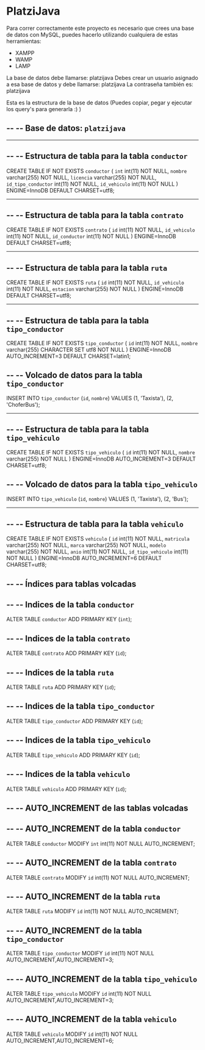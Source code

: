 # PlatziJava
Para correr correctamente este proyecto es necesario que crees una base de datos con MySQL, 
puedes hacerlo utilizando cualquiera de estas herramientas:

* XAMPP
* WAMP
* LAMP

La base de datos debe llamarse: platzijava
Debes crear un usuario asignado a esa base de datos y debe llamarse: platzijava
La contraseña también es: platzijava

Esta es la estructura de la base de datos (Puedes copiar, pegar y ejecutar los query's para generarla :) )

--
-- Base de datos: `platzijava`
--

-- --------------------------------------------------------

--
-- Estructura de tabla para la tabla `conductor`
--

CREATE TABLE IF NOT EXISTS `conductor` (
  `int` int(11) NOT NULL,
  `nombre` varchar(255) NOT NULL,
  `licencia` varchar(255) NOT NULL,
  `id_tipo_conductor` int(11) NOT NULL,
  `id_vehiculo` int(11) NOT NULL
) ENGINE=InnoDB DEFAULT CHARSET=utf8;

-- --------------------------------------------------------

--
-- Estructura de tabla para la tabla `contrato`
--

CREATE TABLE IF NOT EXISTS `contrato` (
  `id` int(11) NOT NULL,
  `id_vehiculo` int(11) NOT NULL,
  `id_conductor` int(11) NOT NULL
) ENGINE=InnoDB DEFAULT CHARSET=utf8;

-- --------------------------------------------------------

--
-- Estructura de tabla para la tabla `ruta`
--

CREATE TABLE IF NOT EXISTS `ruta` (
  `id` int(11) NOT NULL,
  `id_vehiculo` int(11) NOT NULL,
  `estacion` varchar(255) NOT NULL
) ENGINE=InnoDB DEFAULT CHARSET=utf8;

-- --------------------------------------------------------

--
-- Estructura de tabla para la tabla `tipo_conductor`
--

CREATE TABLE IF NOT EXISTS `tipo_conductor` (
  `id` int(11) NOT NULL,
  `nombre` varchar(255) CHARACTER SET utf8 NOT NULL
) ENGINE=InnoDB AUTO_INCREMENT=3 DEFAULT CHARSET=latin1;

--
-- Volcado de datos para la tabla `tipo_conductor`
--

INSERT INTO `tipo_conductor` (`id`, `nombre`) VALUES
(1, 'Taxista'),
(2, 'ChoferBus');

-- --------------------------------------------------------

--
-- Estructura de tabla para la tabla `tipo_vehiculo`
--

CREATE TABLE IF NOT EXISTS `tipo_vehiculo` (
  `id` int(11) NOT NULL,
  `nombre` varchar(255) NOT NULL
) ENGINE=InnoDB AUTO_INCREMENT=3 DEFAULT CHARSET=utf8;

--
-- Volcado de datos para la tabla `tipo_vehiculo`
--

INSERT INTO `tipo_vehiculo` (`id`, `nombre`) VALUES
(1, 'Taxista'),
(2, 'Bus');

-- --------------------------------------------------------

--
-- Estructura de tabla para la tabla `vehiculo`
--

CREATE TABLE IF NOT EXISTS `vehiculo` (
  `id` int(11) NOT NULL,
  `matricula` varchar(255) NOT NULL,
  `marca` varchar(255) NOT NULL,
  `modelo` varchar(255) NOT NULL,
  `anio` int(11) NOT NULL,
  `id_tipo_vehiculo` int(11) NOT NULL
) ENGINE=InnoDB AUTO_INCREMENT=6 DEFAULT CHARSET=utf8;

--
-- Índices para tablas volcadas
--

--
-- Indices de la tabla `conductor`
--
ALTER TABLE `conductor` ADD PRIMARY KEY (`int`);

--
-- Indices de la tabla `contrato`
--
ALTER TABLE `contrato` ADD PRIMARY KEY (`id`);

--
-- Indices de la tabla `ruta`
--
ALTER TABLE `ruta` ADD PRIMARY KEY (`id`);

--
-- Indices de la tabla `tipo_conductor`
--
ALTER TABLE `tipo_conductor` ADD PRIMARY KEY (`id`);

--
-- Indices de la tabla `tipo_vehiculo`
--
ALTER TABLE `tipo_vehiculo` ADD PRIMARY KEY (`id`);

--
-- Indices de la tabla `vehiculo`
--
ALTER TABLE `vehiculo` ADD PRIMARY KEY (`id`);

--
-- AUTO_INCREMENT de las tablas volcadas
--

--
-- AUTO_INCREMENT de la tabla `conductor`
--

ALTER TABLE `conductor` MODIFY `int` int(11) NOT NULL AUTO_INCREMENT;

--
-- AUTO_INCREMENT de la tabla `contrato`
--

ALTER TABLE `contrato` MODIFY `id` int(11) NOT NULL AUTO_INCREMENT;

--
-- AUTO_INCREMENT de la tabla `ruta`
--

ALTER TABLE `ruta` MODIFY `id` int(11) NOT NULL AUTO_INCREMENT;

--
-- AUTO_INCREMENT de la tabla `tipo_conductor`
--

ALTER TABLE `tipo_conductor` MODIFY `id` int(11) NOT NULL AUTO_INCREMENT,AUTO_INCREMENT=3;

--
-- AUTO_INCREMENT de la tabla `tipo_vehiculo`
--

ALTER TABLE `tipo_vehiculo` MODIFY `id` int(11) NOT NULL AUTO_INCREMENT,AUTO_INCREMENT=3;

--
-- AUTO_INCREMENT de la tabla `vehiculo`
--

ALTER TABLE `vehiculo` MODIFY `id` int(11) NOT NULL AUTO_INCREMENT,AUTO_INCREMENT=6;

